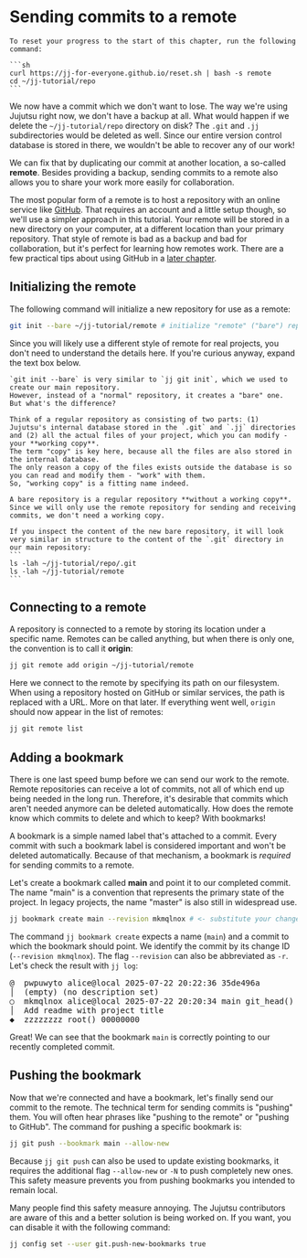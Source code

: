 # Sending commits to a remote

````admonish reset title="Reset your progress" collapsible=true
To reset your progress to the start of this chapter, run the following command:

```sh
curl https://jj-for-everyone.github.io/reset.sh | bash -s remote
cd ~/jj-tutorial/repo
```
````

We now have a commit which we don't want to lose.
The way we're using Jujutsu right now, we don't have a backup at all.
What would happen if we delete the `~/jj-tutorial/repo` directory on disk?
The `.git` and `.jj` subdirectories would be deleted as well.
Since our entire version control database is stored in there, we wouldn't be able to recover any of our work!

We can fix that by duplicating our commit at another location, a so-called **remote**.
Besides providing a backup, sending commits to a remote also allows you to share your work more easily for collaboration.

The most popular form of a remote is to host a repository with an online service like [GitHub](https://github.com/).
That requires an account and a little setup though, so we'll use a simpler approach in this tutorial.
Your remote will be stored in a new directory on your computer, at a different location than your primary repository.
That style of remote is bad as a backup and bad for collaboration, but it's perfect for learning how remotes work.
There are a few practical tips about using GitHub in a [later chapter](github.md).

## Initializing the remote

The following command will initialize a new repository for use as a remote:

```sh
git init --bare ~/jj-tutorial/remote # initialize "remote" ("bare") repository
```

Since you will likely use a different style of remote for real projects, you don't need to understand the details here.
If you're curious anyway, expand the text box below.

````admonish note title="The difference between remote (bare) and regular repositories" collapsible=true
`git init --bare` is very similar to `jj git init`, which we used to create our main repository.
However, instead of a "normal" repository, it creates a "bare" one.
But what's the difference?

Think of a regular repository as consisting of two parts: (1) Jujutsu's internal database stored in the `.git` and `.jj` directories and (2) all the actual files of your project, which you can modify - your **working copy**.
The term "copy" is key here, because all the files are also stored in the internal database.
The only reason a copy of the files exists outside the database is so you can read and modify them - "work" with them.
So, "working copy" is a fitting name indeed.

A bare repository is a regular repository **without a working copy**.
Since we will only use the remote repository for sending and receiving commits, we don't need a working copy.

If you inspect the content of the new bare repository, it will look very similar in structure to the content of the `.git` directory in our main repository:
```
ls -lah ~/jj-tutorial/repo/.git
ls -lah ~/jj-tutorial/remote
```
````

## Connecting to a remote

A repository is connected to a remote by storing its location under a specific name.
Remotes can be called anything, but when there is only one, the convention is to call it **origin**:

```sh
jj git remote add origin ~/jj-tutorial/remote
```

Here we connect to the remote by specifying its path on our filesystem.
When using a repository hosted on GitHub or similar services, the path is replaced with a URL.
More on that later.
If everything went well, `origin` should now appear in the list of remotes:

```sh
jj git remote list
```

## Adding a bookmark

There is one last speed bump before we can send our work to the remote.
Remote repositories can receive a lot of commits, not all of which end up being needed in the long run.
Therefore, it's desirable that commits which aren't needed anymore can be deleted automatically.
How does the remote know which commits to delete and which to keep?
With bookmarks!

A bookmark is a simple named label that's attached to a commit.
Every commit with such a bookmark label is considered important and won't be deleted automatically.
Because of that mechanism, a bookmark is _required_ for sending commits to a remote.

Let's create a bookmark called **main** and point it to our completed commit.
The name "main" is a convention that represents the primary state of the project.
In legacy projects, the name "master" is also still in widespread use.

```sh
jj bookmark create main --revision mkmqlnox # <- substitute your change ID here
```

The command `jj bookmark create` expects a name (`main`) and a commit to which the bookmark should point.
We identify the commit by its change ID (`--revision mkmqlnox`).
The flag `--revision` can also be abbreviated as `-r`.
Let's check the result with `jj log`:

<!-- generated by aha script -->
<pre class="aha">
<span class="bold "></span><span class="bold green ">@</span>  <span class="bold "></span><span class="bold highlighted purple ">p</span><span class="bold highlighted dimgray ">wpuwyto</span><span class="bold "> </span><span class="bold yellow ">alice@local</span><span class="bold "> </span><span class="bold highlighted cyan ">2025-07-22 20:22:36</span><span class="bold "> </span><span class="bold highlighted blue ">3</span><span class="bold highlighted dimgray ">5de496a</span><span class="bold "></span>
│  <span class="bold "></span><span class="bold highlighted green ">(empty)</span><span class="bold "> </span><span class="bold highlighted green ">(no description set)</span><span class="bold "></span>
○  <span class="bold "></span><span class="bold purple ">m</span><span class="highlighted dimgray ">kmqlnox</span> <span class="yellow ">alice@local</span> <span class="cyan ">2025-07-22 20:20:34</span> <span class="purple ">main</span> <span class="green ">git_head()</span> <span class="bold "></span><span class="bold blue ">5</span><span class="highlighted dimgray ">b79353a</span>
│  Add readme with project title
<span class="bold "></span><span class="bold highlighted cyan ">◆</span>  <span class="bold "></span><span class="bold purple ">z</span><span class="highlighted dimgray ">zzzzzzz</span> <span class="green ">root()</span> <span class="bold "></span><span class="bold blue ">0</span><span class="highlighted dimgray ">0000000</span>
</pre>

Great!
We can see that the bookmark `main` is correctly pointing to our recently completed commit.

## Pushing the bookmark

Now that we're connected and have a bookmark, let's finally send our commit to the remote.
The technical term for sending commits is "pushing" them.
You will often hear phrases like "pushing to the remote" or "pushing to GitHub".
The command for pushing a specific bookmark is:

```sh
jj git push --bookmark main --allow-new
```

Because `jj git push` can also be used to update existing bookmarks, it requires the additional flag `--allow-new` or `-N` to push completely new ones.
This safety measure prevents you from pushing bookmarks you intended to remain local.

Many people find this safety measure annoying.
The Jujutsu contributors are aware of this and a better solution is being worked on.
If you want, you can disable it with the following command:

```sh
jj config set --user git.push-new-bookmarks true
```
